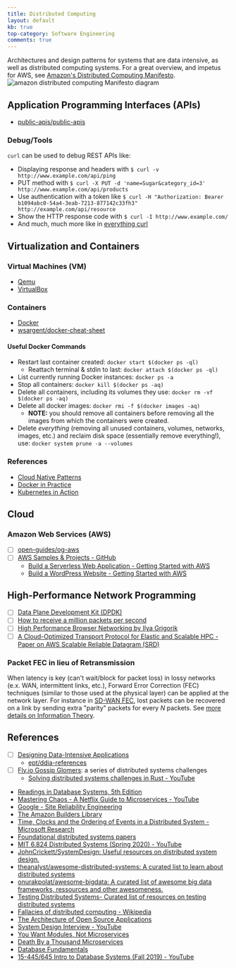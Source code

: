 ```yaml
---
title: Distributed Computing
layout: default
kb: true
top-category: Software Engineering
comments: true
---
```


Architectures and design patterns for systems that are data intensive, as well as distributed computing systems. For a great overview, and impetus for AWS, see [Amazon's Distributed Computing Manifesto](https://www.allthingsdistributed.com/2022/11/amazon-1998-distributed-computing-manifesto.html).
![amazon distributed computing Manifesto diagram](https://www.allthingsdistributed.com/images/dcm-workflow-hi-res.jpg)

## Application Programming Interfaces (APIs)

* [public-apis/public-apis](https://github.com/public-apis/public-apis)

### Debug/Tools

`curl` can be used to debug REST APIs like:
* Displaying response and headers with `$ curl -v http://www.example.com/api/ping`
* PUT method with `$ curl -X PUT -d 'name=Sugar&category_id=3' http://www.example.com/api/products`
* Use authentication with a token like `$ curl -H "Authorization: Bearer b1094abc0-54a4-3eab-7213-877142c33fh3" http://example.com/api/resource`
* Show the HTTP response code with `$ curl -I http://www.example.com/`
* And much, much more like in [everything curl](https://everything.curl.dev/)


## Virtualization and Containers

### Virtual Machines (VM)

* [Qemu](http://wiki.qemu-project.org/Main_Page)
* [VirtualBox](https://www.virtualbox.org/wiki/VirtualBox)

### Containers

* [Docker](https://www.docker.com/)
* [wsargent/docker-cheat-sheet](https://github.com/wsargent/docker-cheat-sheet)

#### Useful Docker Commands

* Restart last container created: `docker start $(docker ps -ql)`
  + Reattach terminal & stdin to last: `docker attach $(docker ps -ql)`
* List currently running Docker instances: `docker ps -a`
* Stop all containers: `docker kill $(docker ps -aq)`
* Delete all containers, including its volumes they use: `docker rm -vf $(docker ps -aq)`
* Delete all docker images: `docker rmi -f $(docker images -aq)`
  + **NOTE:** you should remove all containers before removing all the images from which the containers were created.
* Delete _everything_ (removing all unused containers, volumes, networks, images, etc.) and reclaim disk space (essentially remove everything!), use: `docker system prune -a --volumes`

### References

* [Cloud Native Patterns](https://www.manning.com/books/cloud-native-patterns)
* [Docker in Practice](https://www.manning.com/books/docker-in-practice)
* [Kubernetes in Action](https://www.manning.com/books/kubernetes-in-action)


## Cloud

### Amazon Web Services (AWS)

- [ ] [open-guides/og-aws](https://github.com/open-guides/og-aws)
- [ ] [AWS Samples & Projects - GitHub](https://github.com/aws-samples)
    + [Build a Serverless Web Application - Getting Started with AWS](https://aws.amazon.com/getting-started/hands-on/build-serverless-web-app-lambda-apigateway-s3-dynamodb-cognito/)
    + [Build a WordPress Website - Getting Started with AWS](https://aws.amazon.com/getting-started/hands-on/build-wordpress-website/)


## High-Performance Network Programming

* [ ] [Data Plane Development Kit (DPDK)](https://www.dpdk.org/)
* [ ] [How to receive a million packets per second](https://blog.cloudflare.com/how-to-receive-a-million-packets/)
* [ ] [High Performance Browser Networking by Ilya Grigorik](https://hpbn.co/)
* [ ] [A Cloud-Optimized Transport Protocol for Elastic and Scalable HPC - Paper on AWS Scalable Reliable Datagram (SRD)](https://assets.amazon.science/a6/34/41496f64421faafa1cbe301c007c/a-cloud-optimized-transport-protocol-for-elastic-and-scalable-hpc.pdf)

### Packet FEC in lieu of Retransmission

When latency is key (can't wait/block for packet loss) in lossy networks (e.x. WAN, intermittent links, etc.), Forward Error Correction (FEC) techniques (similar to those used at the physical layer) can be applied at the network layer. For instance in [SD-WAN FEC](https://live.paloaltonetworks.com/t5/prisma-sd-wan-articles/prisma-sd-wan-forward-error-correction/ta-p/554608), lost packets can be recovered on a link by sending extra "parity" packets for every $N$ packets. See [more details on Information Theory](../math_and_signal_processing/info_theory.html).



## References

* [ ] [Designing Data-Intensive Applications](https://dataintensive.net/)
  + [ept/ddia-references](https://github.com/ept/ddia-references)
* [ ] [Fly.io Gossip Glomers](https://fly.io/dist-sys/): a series of distributed systems challenges
  + [Solving distributed systems challenges in Rust - YouTube](https://www.youtube.com/watch?v=gboGyccRVXI)
* [Readings in Database Systems, 5th Edition](http://www.redbook.io/)
* [Mastering Chaos - A Netflix Guide to Microservices - YouTube](https://www.youtube.com/watch?v=CZ3wIuvmHeM)
* [Google - Site Reliability Engineering](https://sre.google/books/)
* [The Amazon Builders Library](https://aws.amazon.com/builders-library/)
* [Time, Clocks and the Ordering of Events in a Distributed System - Microsoft Research](https://www.microsoft.com/en-us/research/publication/time-clocks-ordering-events-distributed-system/)
* [Foundational distributed systems papers](http://muratbuffalo.blogspot.com/2021/02/foundational-distributed-systems-papers.html)
* [MIT 6.824 Distributed Systems (Spring 2020) - YouTube](https://www.youtube.com/playlist?list=PLrw6a1wE39_tb2fErI4-WkMbsvGQk9_UB)
* [JohnCrickett/SystemDesign: Useful resources on distributed system design.](https://github.com/JohnCrickett/SystemDesign)
* [theanalyst/awesome-distributed-systems: A curated list to learn about distributed systems](https://github.com/theanalyst/awesome-distributed-systems)
* [onurakpolat/awesome-bigdata: A curated list of awesome big data frameworks, ressources and other awesomeness.](https://github.com/onurakpolat/awesome-bigdata)
* [Testing Distributed Systems- Curated list of resources on testing distributed systems](https://asatarin.github.io/testing-distributed-systems/)
* [Fallacies of distributed computing - Wikipedia](https://en.wikipedia.org/wiki/Fallacies_of_distributed_computing)
* [The Architecture of Open Source Applications](https://www.aosabook.org/en/index.html)
* [System Design Interview - YouTube](https://www.youtube.com/c/SystemDesignInterview)
* [You Want Modules, Not Microservices](http://blogs.newardassociates.com/blog/2023/you-want-modules-not-microservices.html)
* [Death By a Thousand Microservices](https://renegadeotter.com/2023/09/10/death-by-a-thousand-microservices.html)
* [Database Fundamentals](https://tontinton.com/posts/database-fundementals/)
* [15-445/645 Intro to Database Systems (Fall 2019) - YouTube](https://www.youtube.com/playlist?list=PLSE8ODhjZXjbohkNBWQs_otTrBTrjyohi)

